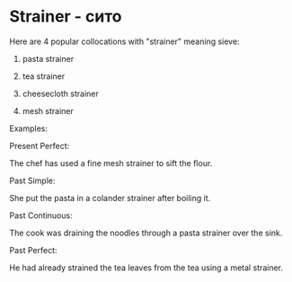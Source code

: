 # Strainer - сито

Here are 4 popular collocations with "strainer" meaning sieve:

1. pasta strainer

2. tea strainer

3. cheesecloth strainer

4. mesh strainer

Examples:

Present Perfect:

The chef has used a fine mesh strainer to sift the flour.

Past Simple:

She put the pasta in a colander strainer after boiling it.

Past Continuous:

The cook was draining the noodles through a pasta strainer over the sink.

Past Perfect:

He had already strained the tea leaves from the tea using a metal strainer.
